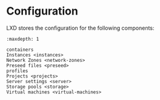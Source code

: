 # Configuration
LXD stores the configuration for the following components:

```{toctree}
:maxdepth: 1

containers
Instances <instances>
Network Zones <network-zones>
Preseed files <preseed>
profiles
Projects <projects>
Server settings <server>
Storage pools <storage>
Virtual machines <virtual-machines>
```
